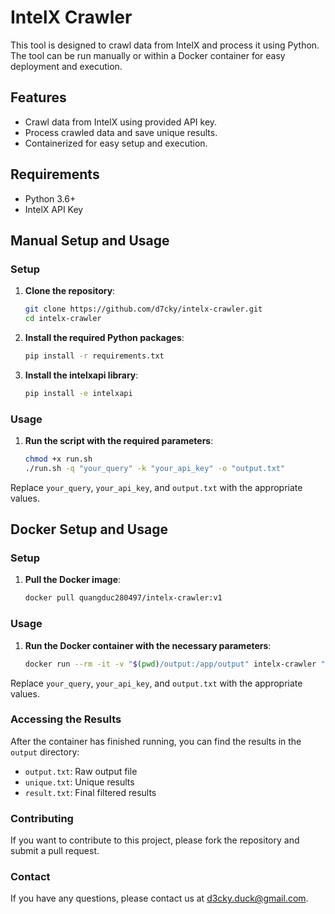 # IntelX Crawler

This tool is designed to crawl data from IntelX and process it using Python. The tool can be run manually or within a Docker container for easy deployment and execution.

## Features

- Crawl data from IntelX using provided API key.
- Process crawled data and save unique results.
- Containerized for easy setup and execution.

## Requirements

- Python 3.6+
- IntelX API Key

## Manual Setup and Usage

### Setup

1. **Clone the repository**:
    ```bash
    git clone https://github.com/d7cky/intelx-crawler.git
    cd intelx-crawler
    ```

2. **Install the required Python packages**:
    ```bash
    pip install -r requirements.txt
    ```

3. **Install the intelxapi library**:
    ```bash
    pip install -e intelxapi
    ```

### Usage

1. **Run the script with the required parameters**:
    ```bash
    chmod +x run.sh
    ./run.sh -q "your_query" -k "your_api_key" -o "output.txt"
    ```

Replace `your_query`, `your_api_key`, and `output.txt` with the appropriate values.

## Docker Setup and Usage

### Setup

1. **Pull the Docker image**:
    ```bash
    docker pull quangduc280497/intelx-crawler:v1
    ```

### Usage

1. **Run the Docker container with the necessary parameters**:
    ```bash
    docker run --rm -it -v "$(pwd)/output:/app/output" intelx-crawler "your_query" "your_api_key" "output.txt"
    ```

Replace `your_query`, `your_api_key`, and `output.txt` with the appropriate values.

### Accessing the Results

After the container has finished running, you can find the results in the `output` directory:
- `output.txt`: Raw output file
- `unique.txt`: Unique results
- `result.txt`: Final filtered results

### Contributing

If you want to contribute to this project, please fork the repository and submit a pull request.

### Contact
If you have any questions, please contact us at d3cky.duck@gmail.com.